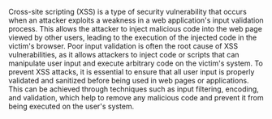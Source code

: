 Cross-site scripting (XSS) is a type of security vulnerability that occurs when an attacker exploits a weakness in a web application's input validation process. This allows the attacker to inject malicious code into the web page viewed by other users, leading to the execution of the injected code in the victim's browser. Poor input validation is often the root cause of XSS vulnerabilities, as it allows attackers to inject code or scripts that can manipulate user input and execute arbitrary code on the victim's system. To prevent XSS attacks, it is essential to ensure that all user input is properly validated and sanitized before being used in web pages or applications. This can be achieved through techniques such as input filtering, encoding, and validation, which help to remove any malicious code and prevent it from being executed on the user's system.
